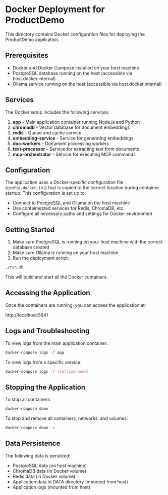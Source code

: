 # Docker Deployment for ProductDemo

This directory contains Docker configuration files for deploying the ProductDemo application.

## Prerequisites

- Docker and Docker Compose installed on your host machine
- PostgreSQL database running on the host (accessible via host.docker.internal)
- Ollama service running on the host (accessible via host.docker.internal)

## Services

The Docker setup includes the following services:

1. **app** - Main application container running Node.js and Python
2. **chromadb** - Vector database for document embeddings
3. **redis** - Queue and cache service
4. **embedding-service** - Service for generating embeddings
5. **doc-workers** - Document processing workers
6. **text-processor** - Service for extracting text from documents
7. **mcp-orchestrator** - Service for executing MCP commands

## Configuration

The application uses a Docker-specific configuration file (`config.docker.ini`) that is copied to the correct location during container startup. This configuration is set up to:

- Connect to PostgreSQL and Ollama on the host machine
- Use containerized services for Redis, ChromaDB, etc.
- Configure all necessary paths and settings for Docker environment

## Getting Started

1. Make sure PostgreSQL is running on your host machine with the correct database created
2. Make sure Ollama is running on your host machine
3. Run the deployment script:

```bash
./run.sh
```

This will build and start all the Docker containers.

## Accessing the Application

Once the containers are running, you can access the application at:

http://localhost:5641

## Logs and Troubleshooting

To view logs from the main application container:

```bash
docker-compose logs -f app
```

To view logs from a specific service:

```bash
docker-compose logs -f [service-name]
```

## Stopping the Application

To stop all containers:

```bash
docker-compose down
```

To stop and remove all containers, networks, and volumes:

```bash
docker-compose down -v
```

## Data Persistence

The following data is persisted:

- PostgreSQL data (on host machine)
- ChromaDB data (in Docker volume)
- Redis data (in Docker volume)
- Application data in DATA directory (mounted from host)
- Application logs (mounted from host) 